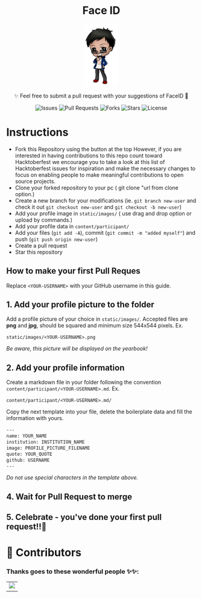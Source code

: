 <div align="center">

# Face ID

<p align="center"> <img src="./images/makepr.png" alt="hello" width="90" /></p>

✨ Feel free to submit a pull request with your suggestions of FaceID 🚀

![Issues](https://img.shields.io/github/issues/CodeTrophs/FaceID)
![Pull Requests](https://img.shields.io/github/issues-pr/codetrophs/FaceID)
![Forks](https://img.shields.io/github/forks/CodeTrophs/FaceID)
![Stars](https://img.shields.io/github/stars/CodeTrophs/FaceID)
![License](https://img.shields.io/github/license/CodeTrophs/FaceID)

</div>

# Instructions

- Fork this Repository using the button at the top		However, if you are interested in having contributions to this repo count toward Hacktoberfest we encourage you to take a look at this list of Hacktoberfest issues for inspiration and make the necessary changes to focus on enabling people to make meaningful contributions to open source projects.
- Clone your forked repository to your pc ( git clone "url from clone option.)		
- Create a new branch for your modifications (ie. `git branch new-user` and check it out `git checkout new-user` and `git checkout -b new-user`)		
- Add your profile image in `static/images/` ( use drag and drop option or upload by commands.)		
- Add your profile data in `content/participant/`		
- Add your files (`git add -A`), commit (`git commit -m "added myself"`) and push (`git push origin new-user`)		
- Create a pull request		
- Star this repository

## How to make your first Pull Reques

Replace `<YOUR-USERNAME>` with your GitHub username in this guide.

## 1. Add your profile picture to the folder

Add a profile picture of your choice in `static/images/`. Accepted files are **png** and **jpg**, should be squared and minimum size 544x544 pixels. Ex.		

 ```		
static/images/<YOUR-USERNAME>.png		
```		

 _Be aware, this picture will be displayed on the yearbook!_		

 ## 2. Add your profile information		

 Create a markdown file in your folder following the convention `content/participant/<YOUR-USERNAME>.md`. Ex.		

 ```		
content/participant/<YOUR-USERNAME>.md/		
```		

 Copy the next template into your file, delete the boilerplate data and fill the information with yours.		

 ```		
---		
name: YOUR_NAME		
institution: INSTITUTION_NAME		
image: PROFILE_PICTURE_FILENAME		
quote: YOUR_QUOTE		
github: USERNAME		
---		
```		

 _Do not use special characters in the template above._		

 ## 4. Wait for Pull Request to merge		

 ## 5. Celebrate - you've done your first pull request!!🎉


# 🌟 Contributors

### Thanks goes to these wonderful people ✨✨:

<table>
	<tr>
		<td>
       <a href="https://github.com/CodeTrophs/FaceID/graphs/contributors">
       <img src="https://contrib.rocks/image?repo=CodeTrophs/FaceID" />
       </a>
		</td>
	</tr>
</table>
